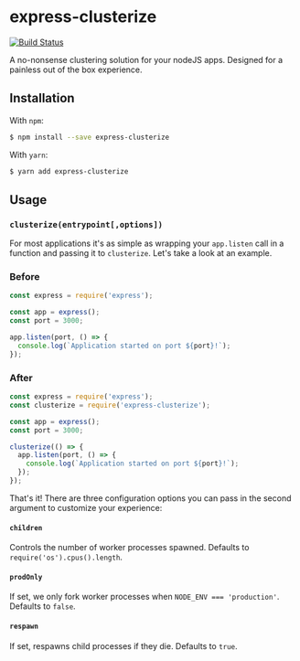 # express-clusterize

[![Build Status](https://drone.aricodes.net/api/badges/aricodes-oss/express-clusterize/status.svg)](https://drone.aricodes.net/aricodes-oss/express-clusterize)

A no-nonsense clustering solution for your nodeJS apps. Designed for a painless out of the box experience.

## Installation

With `npm`:

```sh
$ npm install --save express-clusterize
```

With `yarn`:

```sh
$ yarn add express-clusterize
```

## Usage

### `clusterize(entrypoint[,options])`

For most applications it's as simple as wrapping your `app.listen` call in a function and passing it to `clusterize`. Let's take a look at an example.

### Before

```js
const express = require('express');

const app = express();
const port = 3000;

app.listen(port, () => {
  console.log(`Application started on port ${port}!`);
});
```

### After

```js
const express = require('express');
const clusterize = require('express-clusterize');

const app = express();
const port = 3000;

clusterize(() => {
  app.listen(port, () => {
    console.log(`Application started on port ${port}!`);
  });
});
```

That's it! There are three configuration options you can pass in the second argument to customize your experience:

#### `children`

Controls the number of worker processes spawned. Defaults to `require('os').cpus().length`.

#### `prodOnly`

If set, we only fork worker processes when `NODE_ENV === 'production'`. Defaults to `false`.

#### `respawn`

If set, respawns child processes if they die. Defaults to `true`.
